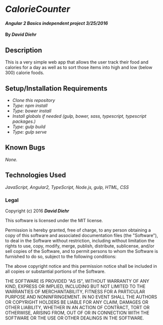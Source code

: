 # _CalorieCounter_

#### _Angular 2 Basics independent project 3/25/2016_

#### By _**David Diehr**_

## Description

This is a very simple web app that allows the user track their food and calories for a day as well as to sort those items into high and low (below 300) calorie foods.

## Setup/Installation Requirements

* _Clone this repository_
* _Type: npm install_
* _Type: bower install_
* _Install globals if needed (gulp, bower, sass, typescript, typescript packages.)_
* _Type: gulp build_
* _Type: gulp serve_

## Known Bugs

_None._


## Technologies Used

_JavaScript, Angular2, TypeScript, Node.js, gulp, HTML, CSS_

### Legal

Copyright (c) 2016 **_David Diehr_**

This software is licensed under the MIT license.

Permission is hereby granted, free of charge, to any person obtaining a copy
of this software and associated documentation files (the "Software"), to deal
in the Software without restriction, including without limitation the rights
to use, copy, modify, merge, publish, distribute, sublicense, and/or sell
copies of the Software, and to permit persons to whom the Software is
furnished to do so, subject to the following conditions:

The above copyright notice and this permission notice shall be included in
all copies or substantial portions of the Software.

THE SOFTWARE IS PROVIDED "AS IS", WITHOUT WARRANTY OF ANY KIND, EXPRESS OR
IMPLIED, INCLUDING BUT NOT LIMITED TO THE WARRANTIES OF MERCHANTABILITY,
FITNESS FOR A PARTICULAR PURPOSE AND NONINFRINGEMENT. IN NO EVENT SHALL THE
AUTHORS OR COPYRIGHT HOLDERS BE LIABLE FOR ANY CLAIM, DAMAGES OR OTHER
LIABILITY, WHETHER IN AN ACTION OF CONTRACT, TORT OR OTHERWISE, ARISING FROM,
OUT OF OR IN CONNECTION WITH THE SOFTWARE OR THE USE OR OTHER DEALINGS IN
THE SOFTWARE.
